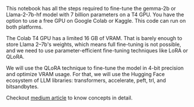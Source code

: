 This notebook has all the steps required to fine-tune the gemma-2b or Llama-2-7b-hf model with 7 billion parameters on a T4 GPU. 
You have the option to use a free GPU on Google Colab or Kaggle. This code can run on both platforms.

The Colab T4 GPU has a limited 16 GB of VRAM. That is barely enough to store Llama 2–7b's weights, 
which means full fine-tuning is not possible, and we need to use parameter-efficient fine-tuning techniques like LoRA or QLoRA.

We will use the QLoRA technique to fine-tune the model in 4-bit precision and optimize VRAM usage. 
For that, we will use the Hugging Face ecosystem of LLM libraries: transformers, accelerate, peft, trl, and bitsandbytes.

Checkout [medium article](https://medium.com/@0192.mayuri/efficient-fine-tuning-of-ai-models-with-lora-and-qlora-69efdb2a3faf) to know concepts in detail.
